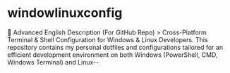 # windowlinuxconfig
📜 Advanced English Description (For GitHub Repo)  > Cross-Platform Terminal &amp; Shell Configuration for Windows &amp; Linux Developers. This repository contains my personal dotfiles and configurations tailored for an efficient development environment on both Windows (PowerShell, CMD, Windows Terminal) and Linux--
